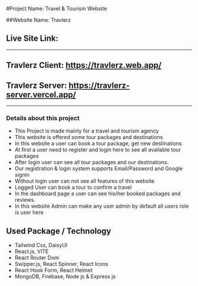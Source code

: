 #Project Name: Travel & Tourism Website

##Website Name: Travlerz

## Live Site Link:

---

## Travlerz Client: https://travlerz.web.app/

## Travlerz Server: https://travlerz-server.vercel.app/

---

### Details about this project

- This Project is made mainly for a travel and tourism agency
- This website is offered some tour packages and destinations
- In this website a user can book a tour package, get new destinations
- At first a user need to register and login here to see all available tour packages
- After login user can see all tour packages and our destinations.
- Our registration & login system supports Email/Password and Google signin
- Without login user can not see all features of this website
- Logged User can book a tour to confirm a travel
- In the dashboard page a user can see his/her booked packages and reviews.
- In this website Admin can make any user admin by default all users role is user here

## Used Package / Technology

- Tailwind Css, DaisyUI
- React.js, VITE
- React Router Dom
- Swipper.js, React Spinner, React Icons
- React Hook Form, React Helmet
- MongoDB, Firebase, Node js & Express js
